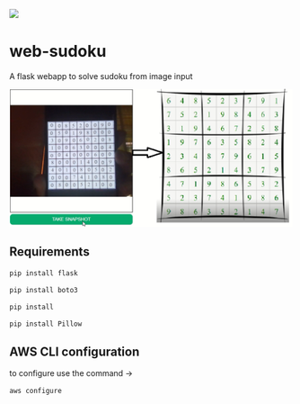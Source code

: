 ![](https://img.shields.io/badge/python-3-orange?style=flat-square)

# web-sudoku
A flask webapp to solve sudoku from image input

![](files/solved1.png)

## Requirements

```
pip install flask
```

```
pip install boto3
```

```
pip install  
```

```
pip install Pillow
```

## AWS CLI configuration

to configure use the command ->

```
aws configure
```
